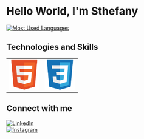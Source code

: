 # Hello World, I'm Sthefany

[![Most Used Languages](https://github-readme-stats.vercel.app/api/top-langs/?username=SthefanyMelo&layout=compact&langs_count=6&theme=tokyonight)](https://github.com/SthefanyMelo)

## Technologies and Skills

<table>
  <tr>
    <td><img src="https://raw.githubusercontent.com/devicons/devicon/master/icons/html5/html5-original.svg" width="80" alt="HTML5"></td>
    <td><img src="https://raw.githubusercontent.com/devicons/devicon/master/icons/css3/css3-original.svg" width="80" alt="CSS3"></td>
  </tr>
</table>

## Connect with me

[![LinkedIn](https://img.shields.io/badge/-LinkedIn-%230077B5?style=for-the-badge&logo=linkedin&logoColor=white)](https://www.linkedin.com/in/sthefanymelo)  
[![Instagram](https://img.shields.io/badge/-Instagram-%23E4405F?style=for-the-badge&logo=instagram&logoColor=white)](https://www.instagram.com/tehmel08/)
